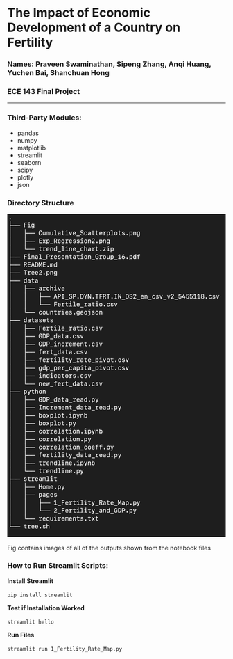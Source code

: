 # The Impact of Economic Development of a Country on Fertility 
### Names: Praveen Swaminathan, Sipeng Zhang, Anqi Huang, Yuchen Bai, Shanchuan Hong
### ECE 143 Final Project

------

### Third-Party Modules:

- pandas
- numpy
- matplotlib
- streamlit
- seaborn
- scipy
- plotly
- json

### Directory Structure
![](Tree2.png)

Fig contains images of all of the outputs shown from the notebook files

### How to Run Streamlit Scripts:

**Install Streamlit**

``pip install streamlit``

**Test if Installation Worked**

``streamlit hello``

**Run Files**

``streamlit run 1_Fertility_Rate_Map.py``

